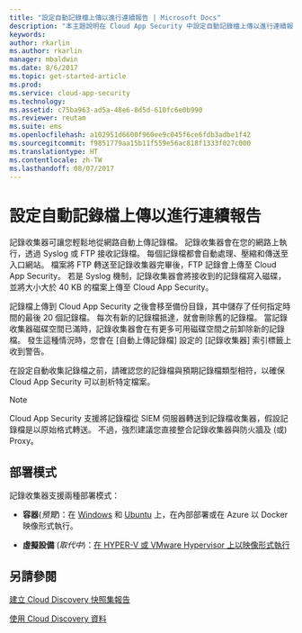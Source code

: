 ```yaml
---
title: "設定自動記錄檔上傳以進行連續報告 | Microsoft Docs"
description: "本主題說明在 Cloud App Security 中設定自動記錄檔上傳以進行連續報告的流程。"
keywords: 
author: rkarlin
ms.author: rkarlin
manager: mbaldwin
ms.date: 8/6/2017
ms.topic: get-started-article
ms.prod: 
ms.service: cloud-app-security
ms.technology: 
ms.assetid: c75ba963-ad5a-48e6-8d5d-610fc6e0b990
ms.reviewer: reutam
ms.suite: ems
ms.openlocfilehash: a102951d6600f960ee9c045f6ce6fdb3adbe1f42
ms.sourcegitcommit: f9851779aa15b11f559e56ac818f1333f027c000
ms.translationtype: HT
ms.contentlocale: zh-TW
ms.lasthandoff: 08/07/2017
---
```

# <a name="configure-automatic-log-upload-for-continuous-reports"></a>設定自動記錄檔上傳以進行連續報告


記錄收集器可讓您輕鬆地從網路自動上傳記錄檔。 記錄收集器會在您的網路上執行，透過 Syslog 或 FTP 接收記錄檔。 每個記錄檔都會自動處理、壓縮和傳送至入口網站。 檔案將 FTP 轉送至記錄收集器完畢後，FTP 記錄會上傳至 Cloud App Security。  若是 Syslog 機制，記錄收集器會將接收到的記錄檔寫入磁碟，並將大小大於 40 KB 的檔案上傳至 Cloud App Security。

記錄檔上傳到 Cloud App Security 之後會移至備份目錄，其中儲存了任何指定時間的最後 20 個記錄檔。 每次有新的記錄檔抵達，就會刪除舊的記錄檔。 當記錄收集器磁碟空間已滿時，記錄收集器會在有更多可用磁碟空間之前卸除新的記錄檔。 發生這種情況時，您會在 [自動上傳記錄檔] 設定的 [記錄收集器] 索引標籤上收到警告。

在設定自動收集記錄檔之前，請確認您的記錄檔與預期記錄檔類型相符，以確保 Cloud App Security 可以剖析特定檔案。

> [!NOTE]
> Cloud App Security 支援將記錄檔從 SIEM 伺服器轉送到記錄檔收集器，假設記錄檔是以原始格式轉送。 不過，強烈建議您直接整合記錄收集器與防火牆及 (或) Proxy。

## <a name="deployment-modes"></a>部署模式

記錄收集器支援兩種部署模式：

-   **容器**(*預覽*)：在 [Windows](discovery-docker-windows.md) 和 [Ubuntu](discovery-docker-ubuntu.md) 上，在內部部署或在 Azure 以 Docker 映像形式執行。 



-   **虛擬設備** (*取代中*)：[在 HYPER-V 或 VMware Hypervisor 上以映像形式執行](configure-automatic-log-upload-for-continuous-reports.md)




## <a name="see-also"></a>另請參閱
 
[建立 Cloud Discovery 快照集報告](create-snapshot-cloud-discovery-reports.md)

[使用 Cloud Discovery 資料](working-with-cloud-discovery-data.md)

